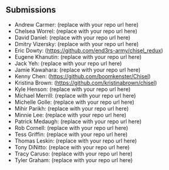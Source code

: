 ## Submissions

* Andrew Carmer: (replace with your repo url here)
* Chelsea Worrel: (replace with your repo url here)
* David Daniel: (replace with your repo url here)
* Dmitry Vizersky: (replace with your repo url here)
* Eric Dowty: (https://github.com/end3rs-army/chisel_redux)
* Eugene Khanutin: (replace with your repo url here)
* Jack Yeh: (replace with your repo url here)
* Jamie Kawahara: (replace with your repo url here)
* Kenny Chen: (https://github.com/boomkenster/Chisel)
* Kristina Brown: (https://github.com/kristinabrown/chisel)
* Kyle Henson: (replace with your repo url here)
* Michael Merrill: (replace with your repo url here)
* Michelle Golle: (replace with your repo url here)
* Mihir Parikh: (replace with your repo url here)
* Minnie Lee: (replace with your repo url here)
* Patrick Medaugh: (replace with your repo url here)
* Rob Cornell: (replace with your repo url here)
* Tess Griffin: (replace with your repo url here)
* Thomas Leskin: (replace with your repo url here)
* Tony DiNitto: (replace with your repo url here)
* Tracy Caruso: (replace with your repo url here)
* Tyler Graham: (replace with your repo url here)
